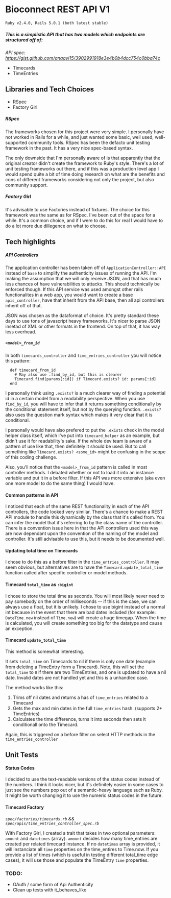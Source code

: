 # Bioconnect REST API V1

`Ruby v2.4.0, Rails 5.0.1 (both latest stable)`

##### This is a simplistic API that has two models which endpoints are structured off of:
_API spec: https://gist.github.com/anaqvi15/3902991918e3e4b0b4dcc754c0bba74c_

* Timecards
* TimeEntries

## Libraries and Tech Choices

* RSpec
* Factory Girl

##### RSpec

The frameworks chosen for this project were very simple. I personally have not worked in Rails for a while, and just wanted some basic, well used, well-supported community tools. RSpec has been the defacto unit testing framework in the past. It has a very nice spec-based syntax.

The only downside that I'm personally aware of is that apparently that the original creator didn't create the framework to Ruby's style. There's a lot of unit testing frameworks out there, and if this was a production level app I would spend quite a bit of time doing research on what are the benefits and cons of different frameworks considering not only the project, but also community support.

##### Factory Girl

It's advisable to use Factories instead of fixtures. The choice for this framework was the same as for RSpec. I've been out of the space for a while. It's a common choice, and if I were to do this for real I would have to do a lot more due dillegence on what to choose.

## Tech highlights

##### API Controllers

The application controller has been taken off of `ApplicationController::API` instead of `base` to simplify the authenticity issues of running the API. I'm making the assumption that we will only receive JSON, and that has much less chances of have vulnerabilities to attacks. This should technically be enforced though. If this API service was used amongst other rails functionalites in a web app, you would want to create a base `apis_controller`, have that inherit from the API base, then all api controllers inherit off of that.

JSON was chosen as the dataformat of choice. It's pretty standard these days to use tons of javascript heavy frameworks. It's nicer to parse JSON insetad of XML or other formats in the frontend. On top of that, it has way less overhead.

##### `<model>_from_id`

In both `timecards_controller` and `time_entries_controller` you will notice this pattern:

```
  def timecard_from_id
    # May also use .find_by_id, but this is clearer
    Timecard.find(params[:id]) if Timecard.exists? id: params[:id]
  end
```

I personally think using `.exists?` is a much clearer way of finding a potential id in a certain model from a readability perspective. When you use `find_by_id`, you will have to infer that it returns something conditionally by the conditional statement itself, but not by the querying function. `.exists?` also uses the question mark syntax which makes it very clear that it is conditional.

I personally would have also prefered to put the `.exists` check in the model helper class itself, which I've put into `timecard_helper` as an example, but didn't use it for readability's sake. If the whole dev team is aware of a pattern of use like that, then definitely it should be used. But to call something like `Timecard.exists? <some_id>` might be confusing in the scope of this coding challenge.

Also, you'll notice that the `<model>_from_id` pattern is called in most controller methods. I debated whether or not to load it into an instance variable and put it in a before filter. If this API was more extensive (aka even one more model to do the same thing) I would have.

#### Common patterns in API

I noticed that each of the same REST functionality in each of the API controllers, the code looked very similar. There's a chance to make a REST API module to handle this dynamically by the class that it's called from. You can infer the model that it's referring to by the class name of the controller. There is a convention issue here in that the API controllers used this way are now dependant upon the convention of the naming of the model and controller. It's still advisable to use this, but it needs to be documented well.

#### Updating total time on Timecards

I chose to do this as a before filter in the `time_entries_controller`. It may seem obvious, but alternatives are to have the `Timecard.update_total_time` function called after specific controller or model methods.

#### Timecard `total_time` as `:bigint`

I chose to store the total time as seconds. You will most likely never need to pay somebody on the order of milliseconds -- if this is the case, we can always use a float, but it is unlikely. I chose to use bigint instead of a normal int because in the event that there are bad dates included (for example: `DateTime.new` instead of `Time.new`) will create a huge timegap. When the time is calculated, you will create something too big for the datatype and cause an exception.

#### Timecard `update_total_time`

This method is somewhat interesting.

It sets `total_time` on Timecards to nil if there is only one date (example from deleting a TimeEntry form a Timecard). Note, this will set the `total_time` to `0` if there are two TimeEntries, and one is updated to have a nil date. Invalid dates are not handled yet and this is a unhandled case.

The method works like this:

1. Trims off nil dates and returns a has of `time_entries` related to a Timecard
2. Gets the max and min dates in the full `time_entries` hash. (supports 2+ TimeEntries)
3. Calculates the time difference, turns it into seconds then sets it conditionall onto the Timecard.

Again, this is triggered on a before filter on select HTTP methods in the `time_entries_controller`

## Unit Tests

#### Status Codes

I decided to use the text-readable versions of the status codes instead of the numbers. I think it looks nicer, but it's definitely easier in some cases to just see the numbers pop out of a semantic-heavy language such as Ruby. It might be worth changing it to use the numeric status codes in the future.

#### Timecard Factory
_`spec/factories/timecards.rb` && `spec/apis/time_entries_controller_spec.rb`_

With Factory Girl, I created a trait that takes in two optional parameters: `amount` and `datetimes` (array).
`amount` decides how many time_entries are created per related timecard instance.
If no `datetimes` array is provided, it will instanciate all `time` properties on the time_entires to Time.now. If you provide a list of times (which is useful in testing different total_time edge cases), it will use those and populate the TimeEntry `time` properties.

### TODO: 

* OAuth / some form of Api Authenticity
* Clean up tests with it_behaves_like
